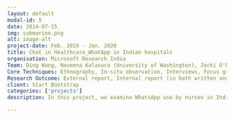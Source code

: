 ```yaml
---
layout: default
modal-id: 5
date: 2014-07-15
img: submarine.png
alt: image-alt
project-date: Feb. 2019 - Jan. 2020
title: Chat in Healthcare_WhatApp in Indian hospitals
organisation: Microsoft Research India
Team: Ding Wang, Naveena Kalasura (University of Washington), Jacki O'Neill
Core Techniques: Ethnography, In-situ observation, Interviews, Focus group, Thematic analysis
Research Outcome: External report, Internal report (in both written and presentation formats) and research paper (Making Chat at Home in the Hospital CHI 2020)
client: Start Bootstrap
categories: ['projects']
description: In this project, we examine WhatsApp use by nurses in India. Globally, personal chat apps have taken the workplace by storm, and healthcare is no exception. In the hospital setting, this raises questions around how chat apps are integrated into hospital work and the consequences of using such personal tools for work. To address these questions, we conducted an ethnographic study of chat use in nurses’ work in a large multi- specialty hospital. By examining how chat is embedded in the hospital, rather than focusing on individual use of personal tools, we throw new light on the adoption of personal tools at work—specifically what happens when such tools are adopted and used as though they were organisational tools. In doing so, we explicate their impact on invisible work and the creep of work into personal time, as well as how hierarchy and power play out in technology use. Thus, we point to the importance of looking beyond individual adoption by knowledge workers when studying the impact of personal tools at work.

---
```

